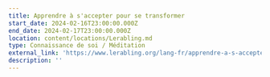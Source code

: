 ```yaml
---
title: Apprendre à s'accepter pour se transformer
start_date: 2024-02-16T23:00:00.000Z
end_date: 2024-02-17T23:00:00.000Z
location: content/locations/Lerabling.md
type: Connaissance de soi / Méditation
external_link: 'https://www.lerabling.org/lang-fr/apprendre-a-s-accepter-pour-se-transformer'
description: ''
---
```


